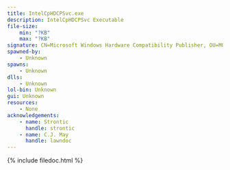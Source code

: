 ```yaml
---
title: IntelCpHDCPSvc.exe
description: IntelCpHDCPSvc Executable
file-size:
    min: "?KB"
    max: "?KB"
signature: CN=Microsoft Windows Hardware Compatibility Publisher, OU=MOPR, O=Microsoft Corporation, L=Redmond, S=Washington, C=US
spawned-by:
    - Unknown
spawns:
    - Unknown
dlls:
    - Unknown
lol-bin: Unknown
gui: Unknown
resources:
    - None
acknowledgements:
    - name: Strontic
      handle: strontic
    - name: C.J. May
      handle: lawndoc
---
```


{% include filedoc.html %}
